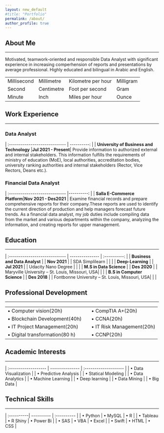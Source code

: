 ```yaml
---
layout: new_default
#title: "Portfolio"
permalink: /about/
author_profile: true
---
```

<style>
td, th {
   border: none!important;
}
</style>
  
## About Me

---

Motivated, teamwork-oriented and responsible Data Analyst with significant experience in increasing comperhension of reports and presentations by average professional. Highly educated and bilingual in Arabic and English.




|              |               |                    |              |
| ------------ | ------------- | ------------------ | ------------ |
| Millisecond  | Millimetre    | Kilometre per hour | Milligram    |
| Second       | Centimetre    | Foot per second    | Gram         |
| Minute       | Inch          | Miles per hour     | Ounce        |


## Work Experience

---

### Data Analyst

| :----------------------------- | ----------: |
| **University of Business and Technology** |**Jul 2021 - Present**|
Provide information to authorized external and internal stakeholders. This information fulfills the requirements of ministry of education (MoE), local authorities, accreditation bodies, university ranking authorities and internal stakeholders (Rector, Vice Rectors, Deans etc.).


### Financial Data Analyst

| :----------------------------- |----------: |
| **Salla E-Commerce Platform**|**Nov 2021 - Des2021** |
Examine financial records and prepare comprehensive reports for their company.These reports are used to identify the current direction of production and help managers forecast future trends. As a financial data analyst, my job duties include compiling data from the market and various departments within the company, analyzing the information, and creating reports for upper management.


## Education

---

| :----------------------------- | --------------- | :----------: |
| **Business and Data Analyst**  |                 | **Nov 2021** |
| SDA Simplilearn                |                 |              |
| **Deep-Learning**              |                 | **Jul 2021** |
| Udacity Nano Degree            |                 |              |
| **M.S in Data Science**        |                 | **Des 2020** |
| Maryville University – St. Louis, Missouri, USA| |              |
| **B.S in Computer Science**    |                 | **Des 2018** |
| Fontbonne University – St. Louis, Missouri, USA| |              |


## Professional Development

---

|                                |                 |                           |
| :----------------------------- | --------------- | :----------              |
| • Computer vision(20h)         |                 | • CompTIA A+(20h)         |
| • Blockchain Development(40h)  |                 | • CCNA(20h)               |
| • IT Project Management(20h)   |                 | • IT Risk Management(20h) |
| • Digital transformation(80 h) |                 | • CCNP(20h)               |



## Academic Interests

---

| :------------------- | --------------- | :-------------------- |
| • Data Visualization |                 | • Predictive Analysis |
| • Statical Modeling  |                 | • Data Analytics      |
| • Machine Learning   |                 | • Deep learning       |
| • Data Mining        |                 | • Big Data            |


## Technical Skills

---

| :----------| ---------- | :---------- |
| • Python   | • MySQL    | • R         |
| • Tableau  | • R Shiny  | • Power Bi  |
| • SAS      | • VBA      | • Excel     |
| • Swift    | • HTML     | • CSS       |

